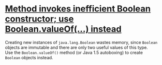 # [Method invokes inefficient Boolean constructor; use Boolean.valueOf(...) instead](https://spotbugs.readthedocs.io/en/latest/bugDescriptions.html#DM_BOOLEAN_CTOR)

 Creating new instances of `java.lang.Boolean` wastes
  memory, since `Boolean` objects are immutable and there are
  only two useful values of this type.  Use the `Boolean.valueOf()`
  method (or Java 1.5 autoboxing) to create `Boolean` objects instead.